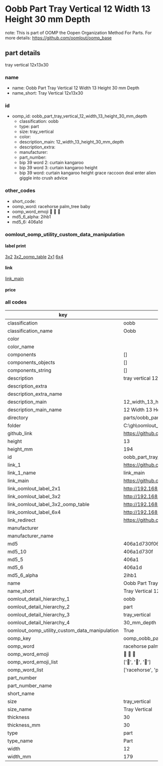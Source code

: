 # Oobb Part Tray Vertical 12 Width 13 Height 30 mm Depth  

note: This is part of OOMP the Oopen Organization Method For Parts. For more details: https://github.com/oomlout/oomp_base

##  part details
  



tray vertical 12x13x30



### name
* name: Oobb Part Tray Vertical 12 Width 13 Height 30 mm Depth
* name_short: Tray Vertical 12x13x30 
### id
* oomp_id: oobb_part_tray_vertical_12_width_13_height_30_mm_depth
  * classification: oobb
  * type: part
  * size: tray_vertical
  * color: 
  * description_main: 12_width_13_height_30_mm_depth
  * description_extra: 
  * manufacturer: 
  * part_number: 
  * bip 39 word 2: curtain kangaroo
  * bip 39 word 3: curtain kangaroo height
  * bip 39 word: curtain kangaroo height grace raccoon deal enter alien giggle into crush advice

### other_codes
* short_code: 
* oomp_word: racehorse palm_tree baby
* oomp_word_emoji :racehorse: :palm_tree: :baby:
* md5_6_alpha: 2ihb1
* md5_6: 406a1d






### oomlout_oomp_utility_custom_data_manipulation
#### label print
[3x2](http://192.168.1.245:1112/?label=oomp%202ihb1)
[3x2_oomp_table](http://192.168.1.108:1112/?label=oomp%202ihb1)
[2x1](http://192.168.1.242:1112/?label=oomp%202ihb1)
[6x4](http://192.168.1.55:1112/?label=oomp%202ihb1)    

#### link

[link_main](https://github.com/oomlout/oomlout_oobb_version_4_generated_parts/tree/main/navigation_oomp/oobb/part/tray_vertical/12_width_13_height_30_mm_depth/part)                              

#### price







### all codes 
| key | value |  
| --- | --- |  
| classification | oobb |  
| classification_name | Oobb |  
| color |  |  
| color_name |  |  
| components | [] |  
| components_objects | [] |  
| components_string | [] |  
| description | tray vertical 12x13x30 |  
| description_extra |  |  
| description_extra_name |  |  
| description_main | 12_width_13_height_30_mm_depth |  
| description_main_name | 12 Width 13 Height 30 mm Depth |  
| directory | parts/oobb_part_tray_vertical_12_width_13_height_30_mm_depth |  
| folder | C:\gh\oomlout_oobb_version_4_generated_parts\parts\oobb_part_tray_vertical_12_width_13_height_30_mm_depth |  
| github_link | https://github.com/oomlout/oomlout_oomp_part_src/tree/main/parts/oobb_part_tray_vertical_12_width_13_height_30_mm_depth |  
| height | 13 |  
| height_mm | 194 |  
| id | oobb_part_tray_vertical_12_width_13_height_30_mm_depth |  
| link_1 | https://github.com/oomlout/oomlout_oobb_version_4_generated_parts/tree/main/navigation_oomp/oobb/part/tray_vertical/12_width_13_height_30_mm_depth/part |  
| link_1_name | link_main |  
| link_main | https://github.com/oomlout/oomlout_oobb_version_4_generated_parts/tree/main/navigation_oomp/oobb/part/tray_vertical/12_width_13_height_30_mm_depth/part |  
| link_oomlout_label_2x1 | http://192.168.1.242:1112/?label=oomp%202ihb1 |  
| link_oomlout_label_3x2 | http://192.168.1.245:1112/?label=oomp%202ihb1 |  
| link_oomlout_label_3x2_oomp_table | http://192.168.1.108:1112/?label=oomp%202ihb1 |  
| link_oomlout_label_6x4 | http://192.168.1.55:1112/?label=oomp%202ihb1 |  
| link_redirect | https://github.com/oomlout/oomlout_oobb_version_4_generated_parts/tree/main/parts/oobb_tray_vertical_12_13_30 |  
| manufacturer |  |  
| manufacturer_name |  |  
| md5 | 406a1d730f06496ce0d82656d55e61b1 |  
| md5_10 | 406a1d730f |  
| md5_5 | 406a1 |  
| md5_6 | 406a1d |  
| md5_6_alpha | 2ihb1 |  
| name | Oobb Part Tray Vertical 12 Width 13 Height 30 mm Depth |  
| name_short | Tray Vertical 12x13x30  |  
| oomlout_detail_hierarchy_1 | oobb |  
| oomlout_detail_hierarchy_2 | part |  
| oomlout_detail_hierarchy_3 | tray_vertical |  
| oomlout_detail_hierarchy_4 | 30_mm_depth |  
| oomlout_oomp_utility_custom_data_manipulation | True |  
| oomp_key | oomp_oobb_part_tray_vertical_12_width_13_height_30_mm_depth |  
| oomp_word | racehorse palm_tree baby |  
| oomp_word_emoji | :racehorse: :palm_tree: :baby: |  
| oomp_word_emoji_list | [':racehorse:', ':palm_tree:', ':baby:'] |  
| oomp_word_list | ['racehorse', 'palm_tree', 'baby'] |  
| part_number |  |  
| part_number_name |  |  
| short_name |  |  
| size | tray_vertical |  
| size_name | Tray Vertical |  
| thickness | 30 |  
| thickness_mm | 30 |  
| type | part |  
| type_name | Part |  
| width | 12 |  
| width_mm | 179 |  
